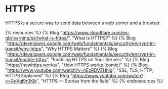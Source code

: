 # HTTPS

HTTPS is a secure way to send data between a web server and a browser.

{% resources %}
  {% Blog "https://www.cloudflare.com/en-gb/learning/ssl/what-is-https/", "What is HTTPS?" %}
  {% Blog "https://developers.google.com/web/fundamentals/security/encrypt-in-transit/why-https", "Why HTTPS Matters" %}
  {% Blog "https://developers.google.com/web/fundamentals/security/encrypt-in-transit/enable-https", "Enabling HTTPS on Your Servers" %}
  {% Blog "https://howhttps.works/", "How HTTPS works (comic)" %}
  {% Blog "https://www.youtube.com/watch?v=hExRDVZHhig", "SSL, TLS, HTTP, HTTPS Explained" %}
  {% Blog "https://www.youtube.com/watch?v=GoXgl9r0Kjk", "HTTPS — Stories from the field" %}
{% endresources %}

